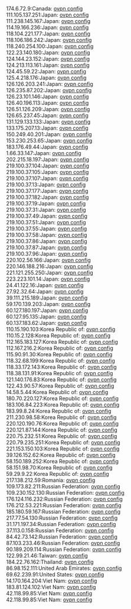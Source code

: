 174.6.72.9:Canada: [ovpn config](vpn/174_6_72_9.ovpn)  
111.105.137.251:Japan: [ovpn config](vpn/111_105_137_251.ovpn)  
111.238.145.167:Japan: [ovpn config](vpn/111_238_145_167.ovpn)  
114.19.166.236:Japan: [ovpn config](vpn/114_19_166_236.ovpn)  
118.104.221.177:Japan: [ovpn config](vpn/118_104_221_177.ovpn)  
118.106.186.242:Japan: [ovpn config](vpn/118_106_186_242.ovpn)  
118.240.254.100:Japan: [ovpn config](vpn/118_240_254_100.ovpn)  
122.23.140.180:Japan: [ovpn config](vpn/122_23_140_180.ovpn)  
124.144.23.152:Japan: [ovpn config](vpn/124_144_23_152.ovpn)  
124.213.113.161:Japan: [ovpn config](vpn/124_213_113_161.ovpn)  
124.45.59.22:Japan: [ovpn config](vpn/124_45_59_22.ovpn)  
125.4.218.176:Japan: [ovpn config](vpn/125_4_218_176.ovpn)  
126.126.203.241:Japan: [ovpn config](vpn/126_126_203_241.ovpn)  
126.235.87.202:Japan: [ovpn config](vpn/126_235_87_202.ovpn)  
126.23.101.146:Japan: [ovpn config](vpn/126_23_101_146.ovpn)  
126.40.196.113:Japan: [ovpn config](vpn/126_40_196_113.ovpn)  
126.51.126.209:Japan: [ovpn config](vpn/126_51_126_209.ovpn)  
126.65.237.45:Japan: [ovpn config](vpn/126_65_237_45.ovpn)  
131.129.133.133:Japan: [ovpn config](vpn/131_129_133_133.ovpn)  
133.175.207.13:Japan: [ovpn config](vpn/133_175_207_13.ovpn)  
150.249.40.201:Japan: [ovpn config](vpn/150_249_40_201.ovpn)  
153.230.253.65:Japan: [ovpn config](vpn/153_230_253_65.ovpn)  
183.176.49.44:Japan: [ovpn config](vpn/183_176_49_44.ovpn)  
1.66.33.147:Japan: [ovpn config](vpn/1_66_33_147.ovpn)  
202.215.18.197:Japan: [ovpn config](vpn/202_215_18_197.ovpn)  
219.100.37.104:Japan: [ovpn config](vpn/219_100_37_104.ovpn)  
219.100.37.105:Japan: [ovpn config](vpn/219_100_37_105.ovpn)  
219.100.37.107:Japan: [ovpn config](vpn/219_100_37_107.ovpn)  
219.100.37.13:Japan: [ovpn config](vpn/219_100_37_13.ovpn)  
219.100.37.177:Japan: [ovpn config](vpn/219_100_37_177.ovpn)  
219.100.37.182:Japan: [ovpn config](vpn/219_100_37_182.ovpn)  
219.100.37.19:Japan: [ovpn config](vpn/219_100_37_19.ovpn)  
219.100.37.31:Japan: [ovpn config](vpn/219_100_37_31.ovpn)  
219.100.37.49:Japan: [ovpn config](vpn/219_100_37_49.ovpn)  
219.100.37.51:Japan: [ovpn config](vpn/219_100_37_51.ovpn)  
219.100.37.55:Japan: [ovpn config](vpn/219_100_37_55.ovpn)  
219.100.37.58:Japan: [ovpn config](vpn/219_100_37_58.ovpn)  
219.100.37.86:Japan: [ovpn config](vpn/219_100_37_86.ovpn)  
219.100.37.87:Japan: [ovpn config](vpn/219_100_37_87.ovpn)  
219.100.37.96:Japan: [ovpn config](vpn/219_100_37_96.ovpn)  
220.102.56.166:Japan: [ovpn config](vpn/220_102_56_166.ovpn)  
220.146.188.216:Japan: [ovpn config](vpn/220_146_188_216.ovpn)  
221.121.255.250:Japan: [ovpn config](vpn/221_121_255_250.ovpn)  
223.223.101.14:Japan: [ovpn config](vpn/223_223_101_14.ovpn)  
24.41.122.16:Japan: [ovpn config](vpn/24_41_122_16.ovpn)  
27.92.32.64:Japan: [ovpn config](vpn/27_92_32_64.ovpn)  
39.111.215.189:Japan: [ovpn config](vpn/39_111_215_189.ovpn)  
59.170.139.203:Japan: [ovpn config](vpn/59_170_139_203.ovpn)  
60.127.180.197:Japan: [ovpn config](vpn/60_127_180_197.ovpn)  
60.127.95.135:Japan: [ovpn config](vpn/60_127_95_135.ovpn)  
60.137.183.62:Japan: [ovpn config](vpn/60_137_183_62.ovpn)  
110.15.190.103:Korea Republic of: [ovpn config](vpn/110_15_190_103.ovpn)  
110.15.2.128:Korea Republic of: [ovpn config](vpn/110_15_2_128.ovpn)  
112.165.183.127:Korea Republic of: [ovpn config](vpn/112_165_183_127.ovpn)  
112.167.216.2:Korea Republic of: [ovpn config](vpn/112_167_216_2.ovpn)  
115.90.91.30:Korea Republic of: [ovpn config](vpn/115_90_91_30.ovpn)  
118.32.68.199:Korea Republic of: [ovpn config](vpn/118_32_68_199.ovpn)  
118.33.172.143:Korea Republic of: [ovpn config](vpn/118_33_172_143.ovpn)  
118.38.131.91:Korea Republic of: [ovpn config](vpn/118_38_131_91.ovpn)  
121.140.176.83:Korea Republic of: [ovpn config](vpn/121_140_176_83.ovpn)  
122.43.90.57:Korea Republic of: [ovpn config](vpn/122_43_90_57.ovpn)  
14.58.5.44:Korea Republic of: [ovpn config](vpn/14_58_5_44.ovpn)  
180.70.220.127:Korea Republic of: [ovpn config](vpn/180_70_220_127.ovpn)  
183.106.84.223:Korea Republic of: [ovpn config](vpn/183_106_84_223.ovpn)  
183.99.8.24:Korea Republic of: [ovpn config](vpn/183_99_8_24.ovpn)  
211.230.98.58:Korea Republic of: [ovpn config](vpn/211_230_98_58.ovpn)  
220.120.190.76:Korea Republic of: [ovpn config](vpn/220_120_190_76.ovpn)  
220.121.87.144:Korea Republic of: [ovpn config](vpn/220_121_87_144.ovpn)  
220.75.232.51:Korea Republic of: [ovpn config](vpn/220_75_232_51.ovpn)  
220.79.235.251:Korea Republic of: [ovpn config](vpn/220_79_235_251.ovpn)  
221.153.150.103:Korea Republic of: [ovpn config](vpn/221_153_150_103.ovpn)  
39.126.152.62:Korea Republic of: [ovpn config](vpn/39_126_152_62.ovpn)  
58.150.189.252:Korea Republic of: [ovpn config](vpn/58_150_189_252.ovpn)  
58.151.98.70:Korea Republic of: [ovpn config](vpn/58_151_98_70.ovpn)  
59.29.9.22:Korea Republic of: [ovpn config](vpn/59_29_9_22.ovpn)  
217.138.212.59:Romania: [ovpn config](vpn/217_138_212_59.ovpn)  
109.173.82.211:Russian Federation: [ovpn config](vpn/109_173_82_211.ovpn)  
109.230.152.130:Russian Federation: [ovpn config](vpn/109_230_152_130.ovpn)  
176.124.116.232:Russian Federation: [ovpn config](vpn/176_124_116_232.ovpn)  
176.212.53.221:Russian Federation: [ovpn config](vpn/176_212_53_221.ovpn)  
185.180.59.167:Russian Federation: [ovpn config](vpn/185_180_59_167.ovpn)  
217.77.54.130:Russian Federation: [ovpn config](vpn/217_77_54_130.ovpn)  
31.171.197.34:Russian Federation: [ovpn config](vpn/31_171_197_34.ovpn)  
37.113.0.158:Russian Federation: [ovpn config](vpn/37_113_0_158.ovpn)  
84.42.73.142:Russian Federation: [ovpn config](vpn/84_42_73_142.ovpn)  
87.103.233.46:Russian Federation: [ovpn config](vpn/87_103_233_46.ovpn)  
90.189.209.114:Russian Federation: [ovpn config](vpn/90_189_209_114.ovpn)  
122.99.21.46:Taiwan: [ovpn config](vpn/122_99_21_46.ovpn)  
184.22.76.162:Thailand: [ovpn config](vpn/184_22_76_162.ovpn)  
86.98.152.111:United Arab Emirates: [ovpn config](vpn/86_98_152_111.ovpn)  
69.62.239.91:United States: [ovpn config](vpn/69_62_239_91.ovpn)  
14.170.164.204:Viet Nam: [ovpn config](vpn/14_170_164_204.ovpn)  
183.81.124.102:Viet Nam: [ovpn config](vpn/183_81_124_102.ovpn)  
42.118.99.85:Viet Nam: [ovpn config](vpn/42_118_99_85.ovpn)  
42.118.99.85:Viet Nam: [ovpn config](vpn/42_118_99_85.ovpn)  

